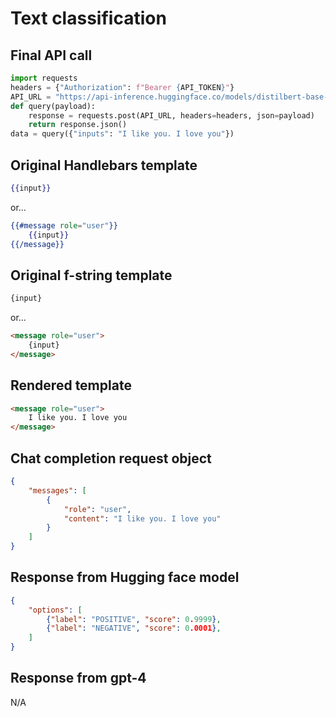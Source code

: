 # Text classification

## Final API call

```python
import requests
headers = {"Authorization": f"Bearer {API_TOKEN}"}
API_URL = "https://api-inference.huggingface.co/models/distilbert-base-uncased-finetuned-sst-2-english"
def query(payload):
    response = requests.post(API_URL, headers=headers, json=payload)
    return response.json()
data = query({"inputs": "I like you. I love you"})
```

## Original Handlebars template

```handlebars
{{input}}
```

or...

```handlebars
{{#message role="user"}}
    {{input}}
{{/message}}
```

## Original f-string template

```html
{input}
```

or...

```html
<message role="user">
    {input}
</message>
```

## Rendered template

```html
<message role="user">
    I like you. I love you
</message>
```

## Chat completion request object

```json
{
    "messages": [
        {
            "role": "user",
            "content": "I like you. I love you"
        }
    ]
}
```

## Response from Hugging face model

```json
{
    "options": [
        {"label": "POSITIVE", "score": 0.9999},
        {"label": "NEGATIVE", "score": 0.0001},
    ]
}
```

## Response from gpt-4

N/A
